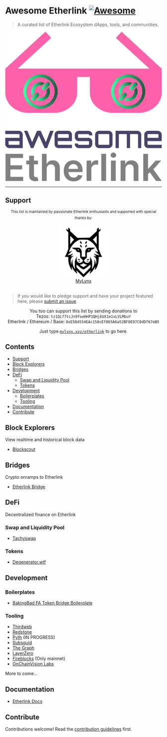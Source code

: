 # Awesome Etherlink [![Awesome](https://awesome.re/badge.svg)](https://awesome.re)

> A curated list of Etherlink Ecosystem dApps, tools, and communities.

![Awesome Etherlink Logo](./media/awesome-etherlink-logo.webp)

---

## Support

<div align="center">
<p>
<sup>This list is maintained by passionate Etherlink enthusiasts and supported with special thanks by:</sup>
		<br>
		<br>
		<a href="https://mylynx.xyz">
			<img src="./media/mylynx.png" width="160"/>
            <br>
            MyLynx
		</a>
		<br>
		<br>
</p>
</div>

> If you would like to pledge support and have your project featured here, please [submit an issue](https://github.com/skullzarmy/awesome-etherlink/issues/new/choose).

<p align="center">
You too can support this list by sending donations to
<br/>
Tezos: <code>tz1Qi77tcJn9foeHHP1QHj6UX1m1vLVLMbuY</code>
<br/>
Etherlink / Ethereum / Base: <code>0xE584554EAc158cEf865A6a52BF0E97C8dDf67eB5</code>
</p>
<p align="center">
	Just type <a href="https://mylynx.xyz/etherlink"><code>mylynx.xyz/etherlink</code></a> to go here.
</p>

## Contents

-   [Support](#support)
-   [Block Explorers](#block-explorers)
-   [Bridges](#bridges)
-   [DeFi](#defi)
    -   [Swap and Liquidity Pool](#swap-and-liquidity-pool)
    -   [Tokens](#tokens)
-   [Development](#development)
    -   [Boilerplates](#boilerplates)
    -   [Tooling](#tooling)
-   [Documentation](#documentation)
-   [Contribute](#contribute)

## Block Explorers

View realtime and historical block data

-   [Blockscout](https://etherlink.blockscout.com/)

## Bridges

Crypto onramps to Etherlink

-   [Etherlink Bridge](https://bridge.etherlink.com/)

## DeFi

Decentralized finance on Etherlink

### Swap and Liquidity Pool

-   [Tachyswap](https://tachyswap.org/)

### Tokens

-   [Degenerator.wtf](https://www.degenerator.wtf/)

## Development

### Boilerplates

-   [BakingBad FA Token Bridge Boilerplate](https://github.com/baking-bad/etherlink-bridge)

### Tooling

-	[Thirdweb](https://thirdweb.com/)
-	[Redstone](https://redstone.finance/)
-	[Pyth](https://pyth.network/) (IN PROGRESS)
-	[Subsquid](https://subsquid.io/)
-	[The Graph](https://thegraph.com/)
-	[LayerZero](https://layerzero.network/)
-	[Fireblocks](https://www.fireblocks.com/) (Only mainnet)
-	[OnChainVision Labs](https://www.ocvlabs.com/)

More to come...

## Documentation

-   [Etherlink Docs](https://docs.etherlink.com/)

## Contribute

Contributions welcome! Read the [contribution guidelines](contributing.md) first.

